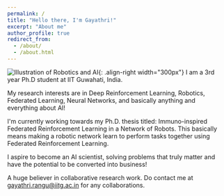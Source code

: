 ```yaml
---
permalink: /
title: "Hello there, I'm Gayathri!"
excerpt: "About me"
author_profile: true
redirect_from: 
  - /about/
  - /about.html
---
```


![Illustration of Robotics and AI](/images/image_front_page.png){: .align-right width="300px"}
I am a 3rd year Ph.D student at IIT Guwahati, India.

My research interests are in Deep Reinforcement Learning, Robotics, Federated Learning, Neural Networks, and basically anything and everything about AI!

I'm currently working towards my Ph.D. thesis titled: Immuno-inspired Federated Reinforcement Learning in a Network of Robots. This basically means making a robotic network learn to perform tasks together using Federated Reinforcement Learning.

I aspire to become an AI scientist, solving problems that truly matter and have the potential to be converted into business! 

A huge believer in collaborative research work. Do contact me at gayathri.rangu@iitg.ac.in for any collaborations.
